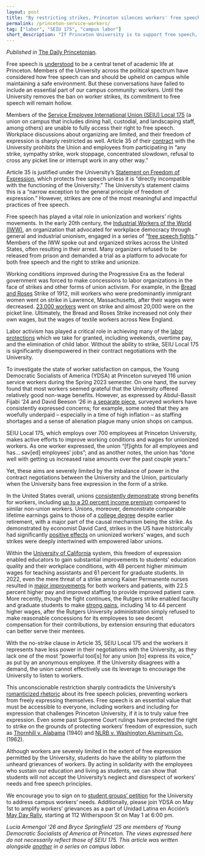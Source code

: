 ```yaml
---
layout: post 
title: "By restricting strikes, Princeton silences workers' free speech"
permalink: /princeton-service-workers/
tag: ["labor", "SEIU 175", "campus labor"]
short_description: "If Princeton University is to support free speech, it must support workers' free speech."
---
```

<i>Published in</i> [The Daily Princetonian](https://www.dailyprincetonian.com/article/2023/04/princeton-workers-union-local-175-free-speech-silenced)<i>.</i>

Free speech is [understood](https://www.princeton.edu/meet-princeton/academic-freedom-and-free-expression) to be a central tenet of academic life at Princeton. Members of the University across the political spectrum have considered how free speech can and should be upheld on campus while maintaining a safe environment. But these conversations have failed to include an essential part of our campus community: workers. Until the University removes the ban on worker strikes, its commitment to free speech will remain hollow.

Members of the [Service Employee International Union (SEIU) Local 175](https://www.local175.net/) (a union on campus that includes dining hall, custodial, and landscaping staff, among others) are unable to fully access their right to free speech. Workplace discussions about organizing are limited, and their freedom of expression is sharply restricted as well. Article 35 of their [contract](https://www.local175.net/_files/ugd/0daac9_c9261e83eba44920b378beb1a37335ff.pdf) with the University prohibits the Union and employees from participating in “any strike, sympathy strike, work stoppage, concentrated slowdown, refusal to cross any picket line or interrupt work in any other way.” 

Article 35 is justified under the University’s [Statement on Freedom of Expression](https://rrr.princeton.edu/2022/university-wide-regulations/11-university-principles-general-conduct-and-regulations), which protects free speech unless it is “directly incompatible with the functioning of the University.” The University’s statement claims this is a “narrow exception to the general principle of freedom of expression.” However, strikes are one of the most meaningful and impactful practices of free speech.

Free speech has played a vital role in unionization and workers’ rights movements. In the early 20th century, the [Industrial Workers of the World (IWW)](https://www.pbs.org/wgbh/americanexperience/features/goldman-free-speech-progressive-era-1907-1916/), an organization that advocated for workplace democracy through general and industrial unionism, engaged in a series of “[free speech fights](https://nvdatabase.swarthmore.edu/content/industrial-workers-world-campaigns-free-speech-spokane-washington-usa-1908-1910).” Members of the IWW spoke out and organized strikes across the United States, often resulting in their arrest. Many organizers refused to be released from prison and demanded a trial as a platform to advocate for both free speech and the right to strike and unionize.

Working conditions improved during the Progressive Era as the federal government was forced to make concessions to labor organizations in the face of strikes and other forms of union activism. For example, in the [Bread and Roses](https://www.massmoments.org/moment-details/bread-and-roses-strike-begins.html) Strike of 1912, mill workers who were predominantly immigrant women went on strike in Lawrence, Massachusetts, after their wages were decreased. [23,000 workers](https://nysaflcio.org/history-union-movement) went on strike and almost 20,000 were on the picket line. Ultimately, the Bread and Roses Strike increased not only their own wages, but the wages of textile workers across New England.

Labor activism has played a critical role in achieving many of the [labor protections](https://www.dol.gov/agencies/whd/flsa) which we take for granted, including weekends, overtime pay, and the elimination of child labor. Without the ability to strike, SEIU Local 175 is significantly disempowered in their contract negotiations with the University.

To investigate the state of worker satisfaction on campus, the Young Democratic Socialists of America (YDSA) at Princeton surveyed 116 union service workers during the Spring 2023 semester. On one hand, the survey found that most workers seemed grateful that the University offered relatively good non-wage benefits. However, as expressed by Abdul-Bassit Fijabi ‘24 and David Beeson ‘26 in [a separate piece](https://www.dailyprincetonian.com/2c6adf81-3dc7-4e73-86a3-8f8f325554d7), surveyed workers have consistently expressed concerns; for example, some noted that they are woefully underpaid – especially in a time of high inflation – as staffing shortages and a sense of alienation plague many union shops on campus. 

SEIU Local 175, which employs over 700 employees at Princeton University, makes active efforts to improve working conditions and wages for unionized workers. As one worker expressed, the union “[f]ights for all employees and has… sav[ed] employees’ jobs”; and as another notes, the union has “done well with getting us increased raise amounts over the past couple years.”

Yet, these aims are severely limited by the imbalance of power in the contract negotiations between the University and the Union, particularly when the University bans free expression in the form of a strike.

In the United States overall, unions [consistently demonstrate](https://www.epi.org/publication/union-decline-lowers-wages-of-nonunion-workers-the-overlooked-reason-why-wages-are-stuck-and-inequality-is-growing/) strong benefits for workers, including [up to a 20 percent income premium](https://www.epi.org/publication/union-decline-lowers-wages-of-nonunion-workers-the-overlooked-reason-why-wages-are-stuck-and-inequality-is-growing/) compared to similar non-union workers. Unions, moreover, demonstrate comparable lifetime earnings gains to those of a [college degree](https://journals.sagepub.com/doi/10.1177/00197939221129261) despite earlier retirement, with a major part of the causal mechanism being the strike. As demonstrated by economist David Card, strikes in the US have historically had significantly [positive effects](https://www.jstor.org/stable/2937893) on unionized workers’ wages, and such strikes were deeply intertwined with empowered labor unions.

Within the [University of California](https://www.nytimes.com/2022/12/23/us/university-california-workers-strike.html) system, this freedom of expression enabled educators to gain substantial improvements to students’ education quality and their workplace conditions, with 48 percent higher minimum wages for teaching assistants and 61 percent for graduate students. In 2022, even the mere threat of a strike among Kaiser Permanente nurses resulted in [major improvements](https://medcitynews.com/2022/11/kaiser-nurses-avert-strike-and-get-22-5-raise-with-new-contract/) for both workers and patients, with 22.5 percent higher pay and improved staffing to provide improved patient care. More recently, though the fight continues, the Rutgers strike enabled faculty and graduate students to make [strong gains](https://www.politico.com/news/2023/04/15/rutgers-unions-deal-end-strike-00092201), including 14 to 44 percent higher wages, after the Rutgers University administration simply refused to make reasonable concessions for its employees to see decent compensation for their contributions, by extension ensuring that educators can better serve their mentees.

With the no-strike clause in Article 35, SEIU Local 175 and the workers it represents have less power in their negotiations with the University, as they lack one of the most “powerful tool[s] for any union [to] express its voice,” as put by an anonymous employee. If the University disagrees with a demand, the union cannot effectively use its leverage to encourage the University to listen to workers.

This unconscionable restriction sharply contradicts the University’s [romanticized rhetoric](https://www.princeton.edu/meet-princeton/academic-freedom-and-free-expression) about its free speech policies, preventing workers from freely expressing themselves. Free speech is an essential value that must be accessible to everyone, including workers and including for expression that challenges Princeton University, if it is to truly value free expression. Even some past Supreme Court rulings have protected the right to strike on the grounds of protecting workers’ freedom of expression, such as [Thornhill v. Alabama](https://www.law.cornell.edu/supremecourt/text/310/88#310_US_88n2) (1940) and [NLRB v. Washington Aluminum Co.](https://supreme.justia.com/cases/federal/us/370/9/) (1962).

Although workers are severely limited in the extent of free expression permitted by the University, students do have the ability to platform the unheard grievances of workers. By acting in solidarity with the employees who sustain our education and living as students, we can show that students will not accept the University’s neglect and disrespect of workers’ needs and free speech principles.

We encourage you to sign on to [student groups’ petition](https://forms.gle/6JUZsDhhZ3W9yiBA9) for the University to address campus workers’ needs. Additionally, please join YDSA on May 1st to amplify workers’ grievances as a part of Unidad Latina en Acción’s [May Day Rally](https://www.instagram.com/p/CqLzkckvtRl/?utm_source=ig_web_copy_link), starting at 112 Witherspoon St on May 1 at 6:00 pm.

<i>Lucía Armengol ‘26 and Bryce Springfield ‘25 are members of Young Democratic Socialists of America at Princeton. The views expressed here do not necessarily reflect those of SEIU 175. This article was written alongside [another](https://www.dailyprincetonian.com/2c6adf81-3dc7-4e73-86a3-8f8f325554d7) in a series on campus labor.</i>
